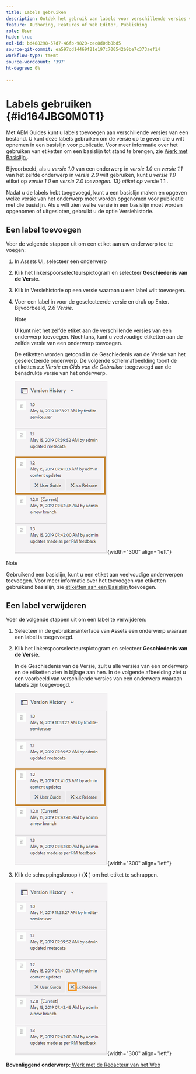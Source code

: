 ```yaml
---
title: Labels gebruiken
description: Ontdek het gebruik van labels voor verschillende versies van een bestand in AEM Guides. Leer hoe te om een etiket aan een versie van een onderwerp toe te voegen of te schrappen.
feature: Authoring, Features of Web Editor, Publishing
role: User
hide: true
exl-id: bd488298-57d7-46fb-9820-cec8d0db8bd5
source-git-commit: ea597cd14469f21e197c700542b9be7c373aef14
workflow-type: tm+mt
source-wordcount: '397'
ht-degree: 0%

---
```


# Labels gebruiken {#id164JBG0M0T1}

Met AEM Guides kunt u labels toevoegen aan verschillende versies van een bestand. U kunt deze labels gebruiken om de versie op te geven die u wilt opnemen in een basislijn voor publicatie. Voor meer informatie over het gebruiken van etiketten om een basislijn tot stand te brengen, zie [ Werk met Basislijn ](generate-output-use-baseline-for-publishing.md#).

Bijvoorbeeld, als u *versie 1.0* van een onderwerp in *versie 1.0* en *versie 1.1* van het zelfde onderwerp in *versie 2.0* wilt gebruiken, kunt u *versie 1.0* etiket op *versie 1.0* en *versie 2.0 toevoegen. 13&rbrace; etiket op* versie 1.1 *.*

Nadat u de labels hebt toegevoegd, kunt u een basislijn maken en opgeven welke versie van het onderwerp moet worden opgenomen voor publicatie met die basislijn. Als u wilt zien welke versie in een basislijn moet worden opgenomen of uitgesloten, gebruikt u de optie Versiehistorie.

## Een label toevoegen

Voer de volgende stappen uit om een etiket aan uw onderwerp toe te voegen:

1. In Assets UI, selecteer een onderwerp
1. Klik het linkerspoorselecteurspictogram en selecteer **Geschiedenis van de Versie**.
1. Klik in Versiehistorie op een versie waaraan u een label wilt toevoegen.

1. Voer een label in voor de geselecteerde versie en druk op Enter. Bijvoorbeeld, *2.6 Versie*.

   >[!NOTE]
   >
   > U kunt niet het zelfde etiket aan de verschillende versies van een onderwerp toevoegen. Nochtans, kunt u veelvoudige etiketten aan de zelfde versie van een onderwerp toevoegen.

   De etiketten worden getoond in de Geschiedenis van de Versie van het geselecteerde onderwerp. De volgende schermafbeelding toont de etiketten *x.x Versie* en *Gids van de Gebruiker* toegevoegd aan de benadrukte versie van het onderwerp.

   ![](images/labels.png){width="300" align="left"}

>[!NOTE]
>
> Gebruikend een basislijn, kunt u een etiket aan veelvoudige onderwerpen toevoegen. Voor meer informatie over het toevoegen van etiketten gebruikend basislijn, zie [ etiketten aan een Basislijn ](generate-output-use-baseline-for-publishing.md#id184KD0T305Z) toevoegen.

## Een label verwijderen

Voer de volgende stappen uit om een label te verwijderen:

1. Selecteer in de gebruikersinterface van Assets een onderwerp waaraan een label is toegevoegd.
1. Klik het linkerspoorselecteurspictogram en selecteer **Geschiedenis van de Versie**.

   In de Geschiedenis van de Versie, zult u alle versies van een onderwerp en de etiketten zien in bijlage aan hen. In de volgende afbeelding ziet u een voorbeeld van verschillende versies van een onderwerp waaraan labels zijn toegevoegd.

   ![](images/labels.png){width="300" align="left"}

1. Klik de schrappingsknoop \ (**X** \) om het etiket te schrappen.

   ![](images/delete-labels.png){width="300" align="left"}


**Bovenliggend onderwerp:**&#x200B;[ Werk met de Redacteur van het Web ](web-editor.md)
